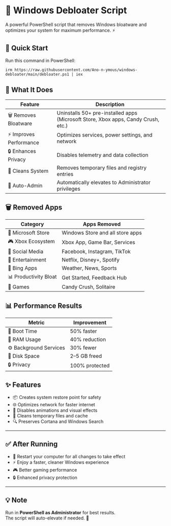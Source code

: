 # 🚀 Windows Debloater Script

A powerful PowerShell script that removes Windows bloatware and optimizes your system for maximum performance. ⚡

## 🚀 Quick Start

Run this command in PowerShell:

    irm https://raw.githubusercontent.com/Ano-n-ymous/windows-debloater/main/debloater.ps1 | iex

## 🎯 What It Does

| Feature | Description |
|----------|-------------|
| 🗑️ Removes Bloatware | Uninstalls 50+ pre-installed apps (Microsoft Store, Xbox apps, Candy Crush, etc.) |
| ⚡ Improves Performance | Optimizes services, power settings, and network |
| 🔒 Enhances Privacy | Disables telemetry and data collection |
| 🧹 Cleans System | Removes temporary files and registry entries |
| 🔑 Auto-Admin | Automatically elevates to Administrator privileges |

## 🗑️ Removed Apps

| Category              | Apps Removed                     |
| --------------------- | -------------------------------- |
| 🛒 Microsoft Store    | Windows Store and all store apps |
| 🎮 Xbox Ecosystem     | Xbox App, Game Bar, Services     |
| 💬 Social Media       | Facebook, Instagram, TikTok      |
| 🎵 Entertainment      | Netflix, Disney+, Spotify        |
| 📰 Bing Apps          | Weather, News, Sports            |
| 📊 Productivity Bloat | Get Started, Feedback Hub        |
| 🎯 Games              | Candy Crush, Solitaire           |

## 📊 Performance Results

| Metric                 | Improvement    |
| ---------------------- | -------------- |
| 🚀 Boot Time           | 50% faster     |
| 💾 RAM Usage           | 40% reduction  |
| ⚙️ Background Services | 30% fewer      |
| 💽 Disk Space          | 2–5 GB freed   |
| 🔒 Privacy             | 100% protected |

## ✨ Features

- 📦 Creates system restore point for safety  
- 🌐 Optimizes network for faster internet  
- 🎨 Disables animations and visual effects  
- 🧹 Cleans temporary files and cache  
- 🔍 Preserves Cortana and Windows Search  

---

## ✅ After Running

- 🔄 Restart your computer for all changes to take effect  
- ⚡ Enjoy a faster, cleaner Windows experience  
- 🎮 Better gaming performance  
- 🔒 Enhanced privacy protection  

---

## 💡 Note

Run in **PowerShell as Administrator** for best results.  
The script will auto-elevate if needed. 🔑
